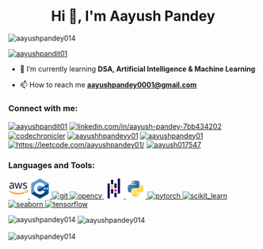 <h1 align="center">Hi 👋, I'm Aayush Pandey</h1>
<p align="left"> <img src="https://komarev.com/ghpvc/?username=aayushpandey014&label=Profile%20views&color=0e75b6&style=flat" alt="aayushpandey014" /> </p>

<p align="left"> <a href="https://twitter.com/aayushpandit01" target="blank"><img src="https://img.shields.io/twitter/follow/aayushpandit01?logo=twitter&style=for-the-badge" alt="aayushpandit01" /></a> </p>

- 🌱 I’m currently learning **DSA, Artificial Intelligence & Machine Learning** 


- 📫 How to reach me **aayushpandey0001@gmail.com**

<h3 align="left">Connect with me:</h3>
<p align="left">
<a href="https://twitter.com/aayushpandit01" target="blank"><img align="center" src="https://raw.githubusercontent.com/rahuldkjain/github-profile-readme-generator/master/src/images/icons/Social/twitter.svg" alt="aayushpandit01" height="30" width="40" /></a>
<a href="https://linkedin.com/in/linkedin.com/in/aayush-pandey-7bb434202" target="blank"><img align="center" src="https://raw.githubusercontent.com/rahuldkjain/github-profile-readme-generator/master/src/images/icons/Social/linked-in-alt.svg" alt="linkedin.com/in/aayush-pandey-7bb434202" height="30" width="40" /></a>
<a href="https://stackoverflow.com/users/codechronicler" target="blank"><img align="center" src="https://raw.githubusercontent.com/rahuldkjain/github-profile-readme-generator/master/src/images/icons/Social/stack-overflow.svg" alt="codechronicler" height="30" width="40" /></a>
<a href="https://kaggle.com/aayushhpandeyy01" target="blank"><img align="center" src="https://raw.githubusercontent.com/rahuldkjain/github-profile-readme-generator/master/src/images/icons/Social/kaggle.svg" alt="aayushhpandeyy01" height="30" width="40" /></a>
<a href="https://instagram.com/aayushpandey01" target="blank"><img align="center" src="https://raw.githubusercontent.com/rahuldkjain/github-profile-readme-generator/master/src/images/icons/Social/instagram.svg" alt="aayushpandey01" height="30" width="40" /></a>
<a href="https://www.leetcode.com/https://leetcode.com/aayushpandey01/" target="blank"><img align="center" src="https://raw.githubusercontent.com/rahuldkjain/github-profile-readme-generator/master/src/images/icons/Social/leet-code.svg" alt="https://leetcode.com/aayushpandey01/" height="30" width="40" /></a>
<a href="https://discord.gg/aayush017547" target="blank"><img align="center" src="https://raw.githubusercontent.com/rahuldkjain/github-profile-readme-generator/master/src/images/icons/Social/discord.svg" alt="aayush017547" height="30" width="40" /></a>
</p>

<h3 align="left">Languages and Tools:</h3>
<p align="left"> <a href="https://aws.amazon.com" target="_blank" rel="noreferrer"> <img src="https://raw.githubusercontent.com/devicons/devicon/master/icons/amazonwebservices/amazonwebservices-original-wordmark.svg" alt="aws" width="40" height="40"/> </a> <a href="https://www.w3schools.com/cpp/" target="_blank" rel="noreferrer"> <img src="https://raw.githubusercontent.com/devicons/devicon/master/icons/cplusplus/cplusplus-original.svg" alt="cplusplus" width="40" height="40"/> </a> <a href="https://git-scm.com/" target="_blank" rel="noreferrer"> <img src="https://www.vectorlogo.zone/logos/git-scm/git-scm-icon.svg" alt="git" width="40" height="40"/> </a> <a href="https://opencv.org/" target="_blank" rel="noreferrer"> <img src="https://www.vectorlogo.zone/logos/opencv/opencv-icon.svg" alt="opencv" width="40" height="40"/> </a> <a href="https://pandas.pydata.org/" target="_blank" rel="noreferrer"> <img src="https://raw.githubusercontent.com/devicons/devicon/2ae2a900d2f041da66e950e4d48052658d850630/icons/pandas/pandas-original.svg" alt="pandas" width="40" height="40"/> </a> <a href="https://www.python.org" target="_blank" rel="noreferrer"> <img src="https://raw.githubusercontent.com/devicons/devicon/master/icons/python/python-original.svg" alt="python" width="40" height="40"/> </a> <a href="https://pytorch.org/" target="_blank" rel="noreferrer"> <img src="https://www.vectorlogo.zone/logos/pytorch/pytorch-icon.svg" alt="pytorch" width="40" height="40"/> </a> <a href="https://scikit-learn.org/" target="_blank" rel="noreferrer"> <img src="https://upload.wikimedia.org/wikipedia/commons/0/05/Scikit_learn_logo_small.svg" alt="scikit_learn" width="40" height="40"/> </a> <a href="https://seaborn.pydata.org/" target="_blank" rel="noreferrer"> <img src="https://seaborn.pydata.org/_images/logo-mark-lightbg.svg" alt="seaborn" width="40" height="40"/> </a> <a href="https://www.tensorflow.org" target="_blank" rel="noreferrer"> <img src="https://www.vectorlogo.zone/logos/tensorflow/tensorflow-icon.svg" alt="tensorflow" width="40" height="40"/> </a> </p>

<p><img align="left" src="https://github-readme-stats.vercel.app/api/top-langs?username=aayushpandey014&show_icons=true&locale=en&layout=compact" alt="aayushpandey014" /></p>

<p>&nbsp;<img align="center" src="https://github-readme-stats.vercel.app/api?username=aayushpandey014&show_icons=true&locale=en" alt="aayushpandey014" /></p>

<p><img align="center" src="https://github-readme-streak-stats.herokuapp.com/?user=aayushpandey014&" alt="aayushpandey014" /></p>
